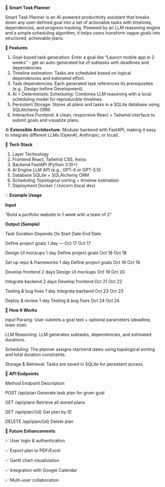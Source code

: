 🧠 **Smart Task Planner**

Smart Task Planner is an AI-powered productivity assistant that breaks down any user-defined goal into a set of actionable tasks with timelines, dependencies, and progress tracking.
Powered by an LLM reasoning engine and a simple scheduling algorithm, it helps users transform vague goals into structured, achievable plans.


🚀 **Features**

1. Goal-based task generation: Enter a goal like “Launch mobile app in 2 weeks” - get an auto-generated list of subtasks with deadlines and dependencies.
2. Timeline estimation: Tasks are scheduled based on logical dependencies and estimated effort.
3. Task dependencies: Each generated task references its prerequisites (e.g., Design before Development).
4. AI + Deterministic Scheduling: Combines LLM reasoning with a local scheduling model for reproducible timelines.
5. Persistent Storage: Stores all plans and tasks in a SQLite database using SQLAlchemy ORM.
6. Interactive Frontend: A clean, responsive React + Tailwind interface to submit goals and visualize plans.


⚙️ **Extensible Architecture:**
Modular backend with FastAPI, making it easy to integrate different LLMs (OpenAI, Anthropic, or local).


🧩 **Tech Stack**

1. Layer	Technology
2. Frontend	React, Tailwind CSS, Axios
3. Backend	FastAPI (Python 3.10+)
4. AI Engine	LLM API (e.g., GPT-4 or GPT-3.5)
5. Database	SQLite + SQLAlchemy ORM
6. Scheduling	Topological sorting + timeline estimation
7. Deployment	Docker / Uvicorn (local dev)


💡 **Example Usage**

**Input**

“Build a portfolio website in 1 week with a team of 2”

**Output (Sample)**

Task	Duration	Depends On	Start Date	End Date

Define project goals	1 day	—	Oct 17	Oct 17

Design UI mockups	1 day	Define project goals	Oct 18	Oct 18

Set up repo & frameworks	1 day	Define project goals	Oct 18	Oct 18

Develop frontend	2 days	Design UI mockups	Oct 19	Oct 20

Integrate backend	2 days	Develop frontend	Oct 21	Oct 22

Testing & bug fixes	1 day	Integrate backend	Oct 23	Oct 23

Deploy & review	1 day	Testing & bug fixes	Oct 24	Oct 24


🧠 **How It Works**

Input Parsing: User submits a goal text + optional parameters (deadline, team size).

LLM Reasoning: LLM generates subtasks, dependencies, and estimated durations.

Scheduling: The planner assigns start/end dates using topological sorting and total duration constraints.

Storage & Retrieval: Tasks are saved in SQLite for persistent access.


🧩 **API Endpoints**

Method	Endpoint	Description

POST	/api/plan	Generate task plan for given goal

GET	/api/plans	Retrieve all stored plans

GET	/api/plan/{id}	Get plan by ID

DELETE	/api/plan/{id}	Delete plan


🧪 **Future Enhancements**

✅ User login & authentication

✅ Export plan to PDF/Excel

✅ Gantt chart visualization

✅ Integration with Google Calendar

✅ Multi-user collaboration
